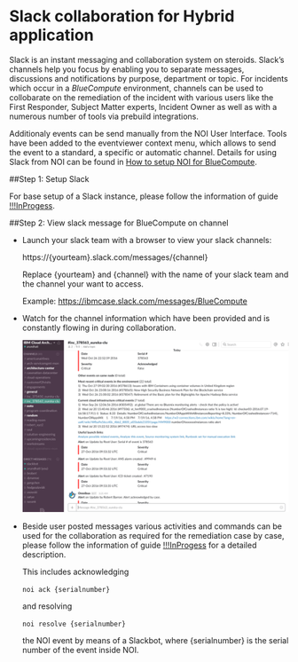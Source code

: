 # Slack collaboration for Hybrid application

Slack is an instant messaging and collaboration system on steroids. Slack’s channels help you focus by enabling you to separate messages, discussions and notifications by purpose, department or topic. For incidents which occur in a _BlueCompute_ environment, channels can be used to collobarate on the remediation of the incident with various users like the First Responder, Subject Matter experts, Incident Owner as well as with a numerous number of tools via prebuild integrations.
  


Additionaly events can be send manually from the NOI User Interface. Tools have been added to the eventviewer context menu, which allows to send the event to a standard, a specific or automatic channel. Details for using Slack from NOI can be found in [How to setup NOI for BlueCompute](https://github.com/ibm-cloud-architecture/refarch-cloudnative-csmo/blob/master/doc/EventMgmt/NOI/NOI.md).

##Step 1: Setup Slack


For base setup of a Slack instance, please follow the information of guide [!!!InProgess](InProgess).


##Step 2: View slack message for BlueCompute on channel 

+ Launch your slack team with a browser to view your slack channels:

    https://{yourteam}.slack.com/messages/{channel}

    Replace {yourteam} and {channel} with the name of your slack team and the channel your want to access. 
    
    Example: https://ibmcase.slack.com/messages/BlueCompute

+ Watch for the channel information which have been provided and is constantly flowing in during collaboration.

    ![Slack Channel](Slack_378563_channel.gif)

+ Beside user posted messages various activities and commands can be used for the collaboration as required for the remediation case by case, please follow the information of guide [!!!InProgess](InProgess) for a detailed description. 

    This includes acknowledging 

    `noi ack {serialnumber}`

    and resolving 

    `noi resolve {serialnumber}`

    the NOI event by means of a Slackbot, where {serialnumber} is the serial number of the event inside NOI.



